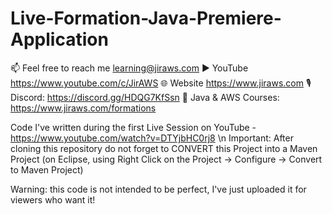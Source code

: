 # Live-Formation-Java-Premiere-Application

📫 Feel free to reach me learning@jiraws.com
▶️ YouTube https://www.youtube.com/c/JirAWS
🌐 Website https://www.jiraws.com
🎙️ Discord: https://discord.gg/HDQG7KfSsn
📔 Java & AWS Courses: https://www.jiraws.com/formations

Code I've written during the first Live Session on YouTube - https://www.youtube.com/watch?v=DTYjbHC0rj8 \n
Important: After cloning this repository do not forget to CONVERT this Project into a Maven Project (on Eclipse, using Right Click on the Project -> Configure -> Convert to Maven Project)

Warning: this code is not intended to be perfect, I've just uploaded it for viewers who want it! 
